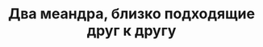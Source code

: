 ---
title: 'Два меандра, близко подходящие друг к другу'
location: 'Река Демьянка. Уватский район, Тюменская область, Россия'
categories: [as-the-first-settlers]
tags: [all, 2015, fav]
---